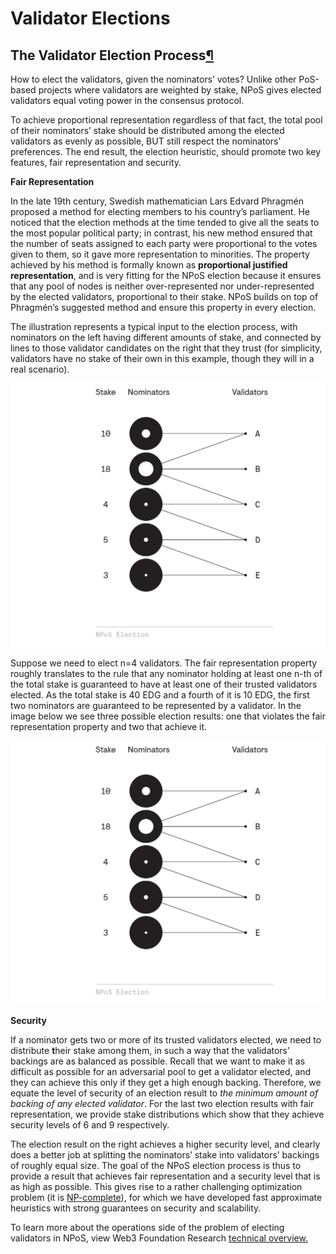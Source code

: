# Validator Elections

## The Validator Election Process[¶]() <a id="the-election-process"></a>

How to elect the validators, given the nominators’ votes? Unlike other PoS-based projects where validators are weighted by stake, NPoS gives elected validators equal voting power in the consensus protocol. 

To achieve proportional representation regardless of that fact, the total pool of their nominators’ stake should be distributed among the elected validators as evenly as possible, BUT still respect the nominators’ preferences. The end result, the election heuristic, should promote two key features, fair representation and security. 

**Fair Representation**

 In the late 19th century, Swedish mathematician Lars Edvard Phragmén proposed a method for electing members to his country’s parliament. He noticed that the election methods at the time tended to give all the seats to the most popular political party; in contrast, his new method ensured that the number of seats assigned to each party were proportional to the votes given to them, so it gave more representation to minorities. The property achieved by his method is formally known as **proportional justified representation**, and is very fitting for the NPoS election because it ensures that any pool of nodes is neither over-represented nor under-represented by the elected validators, proportional to their stake. NPoS builds on top of Phragmén’s suggested method and ensure this property in every election.

The illustration represents a typical input to the election process, with nominators on the left having different amounts of stake, and connected by lines to those validator candidates on the right that they trust \(for simplicity, validators have no stake of their own in this example, though they will in a real scenario\).

![](../../.gitbook/assets/image%20%284%29.png)

 Suppose we need to elect n=4 validators. The fair representation property roughly translates to the rule that any nominator holding at least one n-th of the total stake is guaranteed to have at least one of their trusted validators elected. As the total stake is 40 EDG and a fourth of it is 10 EDG, the first two nominators are guaranteed to be represented by a validator. In the image below we see three possible election results: one that violates the fair representation property and two that achieve it.

![](../../.gitbook/assets/image%20%282%29.png)

**Security**

If a nominator gets two or more of its trusted validators elected, we need to distribute **t**heir stake among them, in such a way that the validators’ backings are as balanced as possible. Recall that we want to make it as difficult as possible for an adversarial pool to get a validator elected, and they can achieve this only if they get a high enough backing. Therefore, we equate the level of security of an election result to _the minimum amount of backing of any elected validator_. For the last two election results with fair representation, we provide stake distributions which show that they achieve security levels of 6 and 9 respectively.

The election result on the right achieves a higher security level, and clearly does a better job at splitting the nominators’ stake into validators’ backings of roughly equal size. The goal of the NPoS election process is thus to provide a result that achieves fair representation and a security level that is as high as possible. This gives rise to a rather challenging optimization problem \(it is [NP-complete](https://www.britannica.com/science/NP-complete-problem)\), for which we have developed fast approximate heuristics with strong guarantees on security and scalability.

 To learn more about the operations side of the problem of electing validators in NPoS, view Web3 Foundation Research [technical overview.](https://research.web3.foundation/en/latest/polkadot/NPoS/1.%20Overview.html)

